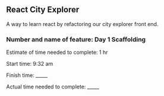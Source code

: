 ## React City Explorer

A way to learn react by refactoring our city explorer front end. 

### Number and name of feature: Day 1 Scaffolding

Estimate of time needed to complete: 1 hr

Start time: 9:32 am

Finish time: _____

Actual time needed to complete: _____

